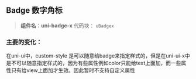 ## Badge 数字角标
> **组件名：uni-badge-x**
> 代码块： `uBadgex`


### 主要的变化：

在uni-ui中，custom-style	是可以随意给badge来指定样式的，但是在uni-ui-x中是不可以随意指定样式的，因为有些属性例如color只能给text上面加，而一些属性只有给view上面加才生效。因此暂时不支持自定义属性


